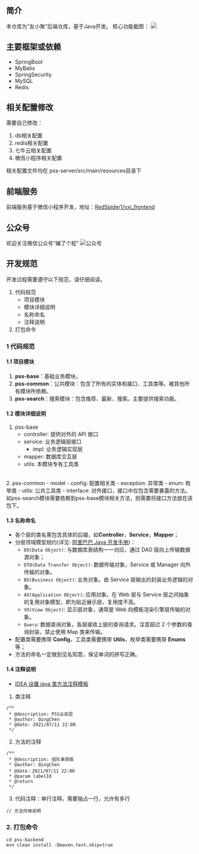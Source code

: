 ## 简介
本仓库为”友小聚“后端仓库，基于Java开发。
核心功能截图：
![](https://file.yasinshaw.com/202203/13/1E1A3F8B054B.jpg)

## 主要框架或依赖
- SpringBoot
- MyBatis
- SpringSecurity
- MySQL
- Redis

## 相关配置修改
需要自己修改：
1. db相关配置
2. redis相关配置
3. 七牛云相关配置
4. 微信小程序相关配置

相关配置文件均在 pss-server/src/main/resources目录下

## 前端服务
前端服务基于微信小程序开发，地址：[RedSpider1/yxj_frontend](https://github.com/RedSpider1/yxj_frontkend)

## 公众号

欢迎关注微信公众号“编了个程”
![公众号](https://file.yasinshaw.com/202004/20/E432D8F2EA04.jpg)

## 开发规范
开发过程需要遵守以下规范，请仔细阅读。
<br/>
1. 代码规范
    - 项目模块
    - 模块详细说明
    - 名称命名
    - 注释说明
2. 打包命令

### 1 代码规范
#### 1.1 项目模块
1. **pss-base**：基础业务模块。
2. **pss-common**：公共模块：包含了所有的实体和接口、工具类等。被其他所有模块所依赖。
3. **pss-search**：搜索模块：包含推荐、最新、搜索。主要提供搜索功能。

#### 1.2 模块详细说明
1. pss-base
    - controller: 提供对外的 API 接口
    - service: 业务逻辑层接口
        - impl: 业务逻辑实现层
    - mapper: 数据库交互层
    - utils: 本模块专有工具类

<br/>
2. pss-common
- model
    - config: 配置相关类
    - exception: 异常类
    - enum: 枚举类
- utils: 公共工具类
- interface: 对外接口，接口中仅包含需要暴露的方法。如pss-search模块需要依赖到pss-base模块相关方法，则需要将接口方法放在该包下。

#### 1.3 名称命名
- 各个层的类名需包含具体的后缀，如**Controller**，**Service**，**Mapper**；
- 分层领域模型规约(详见: [阿里巴巴 Java 开发手册](https://kangroo.gitee.io/ajcg/#/app-layer))：
    - `DO(Data Object)`: 与数据库表结构一一对应，通过 DAO 层向上传输数据源对象；
    - `DTO(Data Transfer Object)`: 数据传输对象，Service 或 Manager 向外传输的对象。
    - `BO(Business Object)`: 业务对象。由 Service 层输出的封装业务逻辑的对象。
    - `AO(Application Object)`: 应用对象。在 Web 层与 Service 层之间抽象的复用对象模型，即为贴近展示层，复用度不高。
    - `VO(View Object)`: 显示层对象，通常是 Web 向模板渲染引擎层传输的对象。
    - `Query`: 数据查询对象，各层接收上层的查询请求。注意超过 2 个参数的查询封装，禁止使用 Map 类来传输。
- 配置类需要携带 **Config**，工具类需要携带 **Utils**，枚举类需要携带 **Enums** 等；
- 方法的命名一定做到见名知意，保证单词的拼写正确。

#### 1.4 注释说明
- [IDEA 设置 java 类方法注释模板](https://blog.csdn.net/u012946310/article/details/93495712)
1. 类注释
```
/**
 * @description: PSS业务层
 * @author: QingChen
 * @date: 2021/07/11 22:00
 */
```
2. 方法的注释
```
/**
 * @description: 组队单获取
 * @author: QingChen
 * @date：2021/07/11 22:00
 * @param labelId
 * @return 
 */
```

3. 代码注释：单行注释，需要独占一行，允许有多行
```
// 方法作用说明
```

### 2. 打包命令
```
cd pss-backend
mvn clean install -Dmaven.test.skip=true

```
